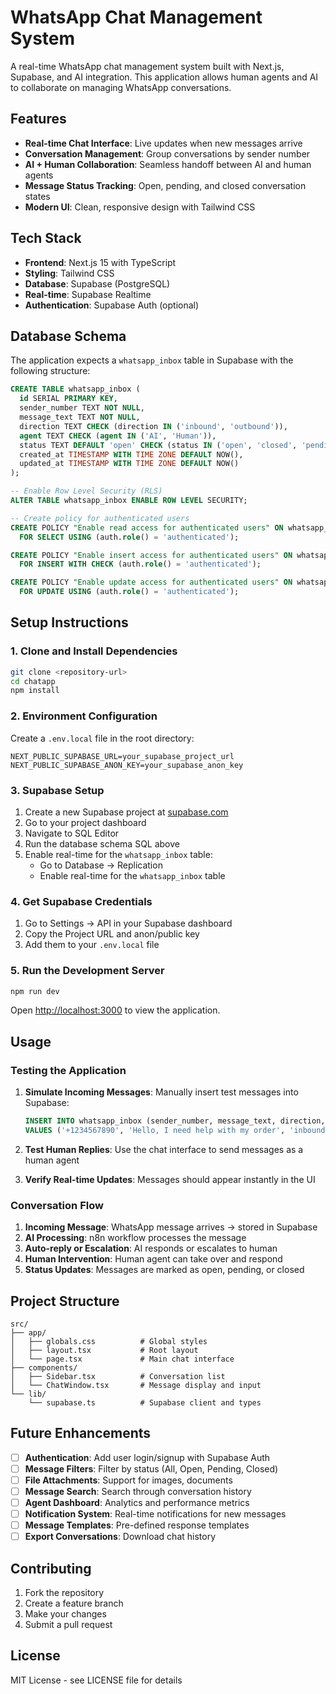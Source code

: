 # WhatsApp Chat Management System

A real-time WhatsApp chat management system built with Next.js, Supabase, and AI integration. This application allows human agents and AI to collaborate on managing WhatsApp conversations.

## Features

- **Real-time Chat Interface**: Live updates when new messages arrive
- **Conversation Management**: Group conversations by sender number
- **AI + Human Collaboration**: Seamless handoff between AI and human agents
- **Message Status Tracking**: Open, pending, and closed conversation states
- **Modern UI**: Clean, responsive design with Tailwind CSS

## Tech Stack

- **Frontend**: Next.js 15 with TypeScript
- **Styling**: Tailwind CSS
- **Database**: Supabase (PostgreSQL)
- **Real-time**: Supabase Realtime
- **Authentication**: Supabase Auth (optional)

## Database Schema

The application expects a `whatsapp_inbox` table in Supabase with the following structure:

```sql
CREATE TABLE whatsapp_inbox (
  id SERIAL PRIMARY KEY,
  sender_number TEXT NOT NULL,
  message_text TEXT NOT NULL,
  direction TEXT CHECK (direction IN ('inbound', 'outbound')),
  agent TEXT CHECK (agent IN ('AI', 'Human')),
  status TEXT DEFAULT 'open' CHECK (status IN ('open', 'closed', 'pending')),
  created_at TIMESTAMP WITH TIME ZONE DEFAULT NOW(),
  updated_at TIMESTAMP WITH TIME ZONE DEFAULT NOW()
);

-- Enable Row Level Security (RLS)
ALTER TABLE whatsapp_inbox ENABLE ROW LEVEL SECURITY;

-- Create policy for authenticated users
CREATE POLICY "Enable read access for authenticated users" ON whatsapp_inbox
  FOR SELECT USING (auth.role() = 'authenticated');

CREATE POLICY "Enable insert access for authenticated users" ON whatsapp_inbox
  FOR INSERT WITH CHECK (auth.role() = 'authenticated');

CREATE POLICY "Enable update access for authenticated users" ON whatsapp_inbox
  FOR UPDATE USING (auth.role() = 'authenticated');
```

## Setup Instructions

### 1. Clone and Install Dependencies

```bash
git clone <repository-url>
cd chatapp
npm install
```

### 2. Environment Configuration

Create a `.env.local` file in the root directory:

```env
NEXT_PUBLIC_SUPABASE_URL=your_supabase_project_url
NEXT_PUBLIC_SUPABASE_ANON_KEY=your_supabase_anon_key
```

### 3. Supabase Setup

1. Create a new Supabase project at [supabase.com](https://supabase.com)
2. Go to your project dashboard
3. Navigate to SQL Editor
4. Run the database schema SQL above
5. Enable real-time for the `whatsapp_inbox` table:
   - Go to Database → Replication
   - Enable real-time for the `whatsapp_inbox` table

### 4. Get Supabase Credentials

1. Go to Settings → API in your Supabase dashboard
2. Copy the Project URL and anon/public key
3. Add them to your `.env.local` file

### 5. Run the Development Server

```bash
npm run dev
```

Open [http://localhost:3000](http://localhost:3000) to view the application.

## Usage

### Testing the Application

1. **Simulate Incoming Messages**: Manually insert test messages into Supabase:
   ```sql
   INSERT INTO whatsapp_inbox (sender_number, message_text, direction, agent, status)
   VALUES ('+1234567890', 'Hello, I need help with my order', 'inbound', 'AI', 'open');
   ```

2. **Test Human Replies**: Use the chat interface to send messages as a human agent

3. **Verify Real-time Updates**: Messages should appear instantly in the UI

### Conversation Flow

1. **Incoming Message**: WhatsApp message arrives → stored in Supabase
2. **AI Processing**: n8n workflow processes the message
3. **Auto-reply or Escalation**: AI responds or escalates to human
4. **Human Intervention**: Human agent can take over and respond
5. **Status Updates**: Messages are marked as open, pending, or closed

## Project Structure

```
src/
├── app/
│   ├── globals.css          # Global styles
│   ├── layout.tsx           # Root layout
│   └── page.tsx             # Main chat interface
├── components/
│   ├── Sidebar.tsx          # Conversation list
│   └── ChatWindow.tsx       # Message display and input
└── lib/
    └── supabase.ts          # Supabase client and types
```

## Future Enhancements

- [ ] **Authentication**: Add user login/signup with Supabase Auth
- [ ] **Message Filters**: Filter by status (All, Open, Pending, Closed)
- [ ] **File Attachments**: Support for images, documents
- [ ] **Message Search**: Search through conversation history
- [ ] **Agent Dashboard**: Analytics and performance metrics
- [ ] **Notification System**: Real-time notifications for new messages
- [ ] **Message Templates**: Pre-defined response templates
- [ ] **Export Conversations**: Download chat history

## Contributing

1. Fork the repository
2. Create a feature branch
3. Make your changes
4. Submit a pull request

## License

MIT License - see LICENSE file for details 